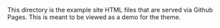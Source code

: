 This directory is the example site HTML files that are served via Github Pages. This is meant to be viewed as a demo for the theme.